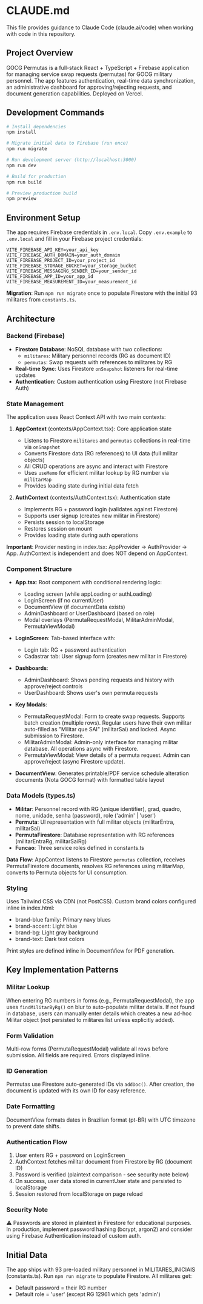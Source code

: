 # CLAUDE.md

This file provides guidance to Claude Code (claude.ai/code) when working with code in this repository.

## Project Overview

GOCG Permutas is a full-stack React + TypeScript + Firebase application for managing service swap requests (permutas) for GOCG military personnel. The app features authentication, real-time data synchronization, an administrative dashboard for approving/rejecting requests, and document generation capabilities. Deployed on Vercel.

## Development Commands

```bash
# Install dependencies
npm install

# Migrate initial data to Firebase (run once)
npm run migrate

# Run development server (http://localhost:3000)
npm run dev

# Build for production
npm run build

# Preview production build
npm preview
```

## Environment Setup

The app requires Firebase credentials in `.env.local`. Copy `.env.example` to `.env.local` and fill in your Firebase project credentials:

```env
VITE_FIREBASE_API_KEY=your_api_key
VITE_FIREBASE_AUTH_DOMAIN=your_auth_domain
VITE_FIREBASE_PROJECT_ID=your_project_id
VITE_FIREBASE_STORAGE_BUCKET=your_storage_bucket
VITE_FIREBASE_MESSAGING_SENDER_ID=your_sender_id
VITE_FIREBASE_APP_ID=your_app_id
VITE_FIREBASE_MEASUREMENT_ID=your_measurement_id
```

**Migration**: Run `npm run migrate` once to populate Firestore with the initial 93 militares from `constants.ts`.

## Architecture

### Backend (Firebase)

- **Firestore Database**: NoSQL database with two collections:
  - `militares`: Military personnel records (RG as document ID)
  - `permutas`: Swap requests with references to militares by RG
- **Real-time Sync**: Uses Firestore `onSnapshot` listeners for real-time updates
- **Authentication**: Custom authentication using Firestore (not Firebase Auth)

### State Management

The application uses React Context API with two main contexts:

1. **AppContext** (contexts/AppContext.tsx): Core application state
   - Listens to Firestore `militares` and `permutas` collections in real-time via `onSnapshot`
   - Converts Firestore data (RG references) to UI data (full militar objects)
   - All CRUD operations are async and interact with Firestore
   - Uses `useMemo` for efficient militar lookup by RG number via `militarMap`
   - Provides loading state during initial data fetch

2. **AuthContext** (contexts/AuthContext.tsx): Authentication state
   - Implements RG + password login (validates against Firestore)
   - Supports user signup (creates new militar in Firestore)
   - Persists session to localStorage
   - Restores session on mount
   - Provides loading state during auth operations

**Important**: Provider nesting in index.tsx: AppProvider → AuthProvider → App. AuthContext is independent and does NOT depend on AppContext.

### Component Structure

- **App.tsx**: Root component with conditional rendering logic:
  - Loading screen (while appLoading or authLoading)
  - LoginScreen (if no currentUser)
  - DocumentView (if documentData exists)
  - AdminDashboard or UserDashboard (based on role)
  - Modal overlays (PermutaRequestModal, MilitarAdminModal, PermutaViewModal)

- **LoginScreen**: Tab-based interface with:
  - Login tab: RG + password authentication
  - Cadastrar tab: User signup form (creates new militar in Firestore)

- **Dashboards**:
  - AdminDashboard: Shows pending requests and history with approve/reject controls
  - UserDashboard: Shows user's own permuta requests

- **Key Modals**:
  - PermutaRequestModal: Form to create swap requests. Supports batch creation (multiple rows). Regular users have their own militar auto-filled as "Militar que SAI" (militarSai) and locked. Async submission to Firestore.
  - MilitarAdminModal: Admin-only interface for managing militar database. All operations async with Firestore.
  - PermutaViewModal: View details of a permuta request. Admin can approve/reject (async Firestore update).

- **DocumentView**: Generates printable/PDF service schedule alteration documents (Nota GOCG format) with formatted table layout

### Data Models (types.ts)

- **Militar**: Personnel record with RG (unique identifier), grad, quadro, nome, unidade, senha (password), role ('admin' | 'user')
- **Permuta**: UI representation with full militar objects (militarEntra, militarSai)
- **PermutaFirestore**: Database representation with RG references (militarEntraRg, militarSaiRg)
- **Funcao**: Three service roles defined in constants.ts

**Data Flow**: AppContext listens to Firestore `permutas` collection, receives PermutaFirestore documents, resolves RG references using militarMap, converts to Permuta objects for UI consumption.

### Styling

Uses Tailwind CSS via CDN (not PostCSS). Custom brand colors configured inline in index.html:
- brand-blue family: Primary navy blues
- brand-accent: Light blue
- brand-bg: Light gray background
- brand-text: Dark text colors

Print styles are defined inline in DocumentView for PDF generation.

## Key Implementation Patterns

### Militar Lookup
When entering RG numbers in forms (e.g., PermutaRequestModal), the app uses `findMilitarByRg()` on blur to auto-populate militar details. If not found in database, users can manually enter details which creates a new ad-hoc Militar object (not persisted to militares list unless explicitly added).

### Form Validation
Multi-row forms (PermutaRequestModal) validate all rows before submission. All fields are required. Errors displayed inline.

### ID Generation
Permutas use Firestore auto-generated IDs via `addDoc()`. After creation, the document is updated with its own ID for easy reference.

### Date Formatting
DocumentView formats dates in Brazilian format (pt-BR) with UTC timezone to prevent date shifts.

### Authentication Flow
1. User enters RG + password on LoginScreen
2. AuthContext fetches militar document from Firestore by RG (document ID)
3. Password is verified (plaintext comparison - see security note below)
4. On success, user data stored in currentUser state and persisted to localStorage
5. Session restored from localStorage on page reload

### Security Note
⚠️ Passwords are stored in plaintext in Firestore for educational purposes. In production, implement password hashing (bcrypt, argon2) and consider using Firebase Authentication instead of custom auth.

## Initial Data

The app ships with 93 pre-loaded military personnel in MILITARES_INICIAIS (constants.ts). Run `npm run migrate` to populate Firestore. All militares get:
- Default password = their RG number
- Default role = 'user' (except RG 12961 which gets 'admin')
